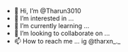 - 👋 Hi, I’m @Tharun3010
- 👀 I’m interested in ...
- 🌱 I’m currently learning ...
- 💞️ I’m looking to collaborate on ...
- 📫 How to reach me ... ig @tharxn_._

<!---
Tharun3010/Tharun3010 is a ✨ special ✨ repository because its `README.md` (this file) appears on your GitHub profile.
You can click the Preview link to take a look at your changes.
--->
